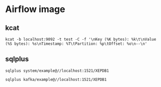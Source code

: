 # Airflow image

## kcat

`kcat -b localhost:9092 -t test -C -f '\nKey (%K bytes): %k\t\nValue (%S bytes): %s\nTimestamp: %T\tPartition: %p\tOffset: %o\n--\n'`

## sqlplus

`sqlplus system/example@//localhost:1521/XEPDB1`

`sqlplus kafka/example@//localhost:1521/XEPDB1`
